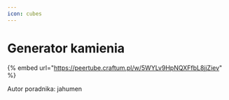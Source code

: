 ```yaml
---
icon: cubes
---
```


# Generator kamienia

{% embed url="https://peertube.craftum.pl/w/5WYLv9HpNQXFfbL8jjZiev" %}

Autor poradnika: jahumen
